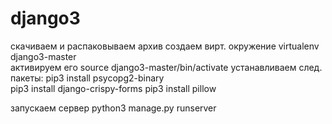 # django3

скачиваем и распаковываем архив
создаем вирт. окружение virtualenv django3-master      
активируем его source django3-master/bin/activate
устанавливаем след. пакеты:
pip3 install psycopg2-binary    
pip3 install django-crispy-forms
pip3 install pillow             

запускаем сервер
python3 manage.py runserver
